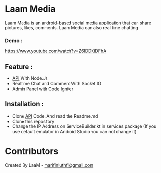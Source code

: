 # Laam Media
Laam Media is an android-based social media application that can share pictures, likes, comments. Laam Media can also real time chatting

### Demo :
https://www.youtube.com/watch?v=Z6lDDKiDFhA

## Feature :
  * [API](https://github.com/luthfiarifin/LaamMedia_App) With Node.Js
  * Realtime Chat and Comment With Socket.IO
  * Admin Panel with Code Igniter
  
## Installation :
  * Clone [API](https://github.com/luthfiarifin/LaamMedia_App) Code. And read the Readme.md
  * Clone this repository
  * Change the IP Address on ServiceBuilder.kt in services package (If you use default emulator in Android Studio you can not change it)

# Contributors
Created By LaaM - marifinluthfi@gmail.com
